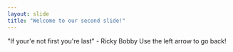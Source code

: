 ```yaml
---
layout: slide
title: "Welcome to our second slide!"
---
```

"If your'e not first you're last" - Ricky Bobby
Use the left arrow to go back!